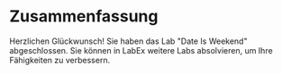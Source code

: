 # Zusammenfassung

Herzlichen Glückwunsch! Sie haben das Lab "Date Is Weekend" abgeschlossen. Sie können in LabEx weitere Labs absolvieren, um Ihre Fähigkeiten zu verbessern.
